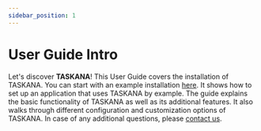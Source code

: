 ```yaml
---
sidebar_position: 1
---
```


# User Guide Intro

Let's discover **TASKANA**! This User Guide covers the installation of TASKANA. You can start with an example installation [here](./getting-started/exampleSpringBoot.md). It shows how to set up an application that uses TASKANA by example. The guide explains the basic functionality of TASKANA as well as its additional features. It also walks through different configuration and customization options of TASKANA. In case of any additional questions, please [contact us](../contact-us/contactUs). 
